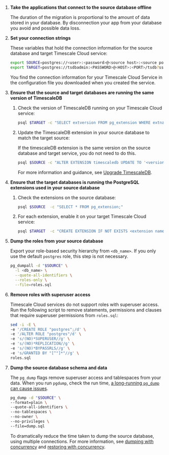 
1. **Take the applications that connect to the source database offline**

   The duration of the migration is proportional to the amount of data stored in your database. By
   disconnection your app from your database you avoid and possible data loss.

1. **Set your connection strings**

   These variables that hold the connection information for the source database and target Timescale Cloud service:

   ```bash
   export SOURCE=postgres://<user>:<password>@<source host>:<source port>/<db_name>
   export TARGET=postgres://tsdbadmin:<PASSWORD>@<HOST>:<PORT>/tsdb?sslmode=require
   ```
   You find the connection information for your Timescale Cloud Service in the configuration file you
   downloaded when you created the service.

1. **Ensure that the source and target databases are running the same version of TimescaleDB**

    1. Check the version of TimescaleDB running on your Timescale Cloud service:

       ```bash
       psql $TARGET -c "SELECT extversion FROM pg_extension WHERE extname = 'timescaledb';"
       ```

    1. Update the TimescaleDB extension in your source database to match the target source:

       If the timescaleDB extension is the same version on the source database and target service,
       you do not need to do this.

       ```bash
       psql $SOURCE -c "ALTER EXTENSION timescaledb UPDATE TO '<version here>';"
       ```

       For more information and guidance, see [Upgrade TimescaleDB].

1. **Ensure that the target databases is running the PostgreSQL extensions used in your source database**

    1. Check the extensions on the source database:
       ```bash
       psql $SOURCE  -c "SELECT * FROM pg_extension;"
       ```
    1. For each extension, enable it on your target Timescale Cloud service:
       ```bash
       psql $TARGET  -c "CREATE EXTENSION IF NOT EXISTS <extension name> CASCADE;"
       ```
1. **Dump the roles from your source database**

   Export your role-based security hierarchy from `<db_name>`. If you only use the default `postgres` role, this step is not
   necessary.

   ```bash
   pg_dumpall -d "$SOURCE" \
     -l <db_name> \
     --quote-all-identifiers \
     --roles-only \
     --file=roles.sql
   ```

1. **Remove roles with superuser access**

   Timescale Cloud services do not support roles with superuser access. Run the following script
   to remove statements, permissions and clauses that require superuser permissions from `roles.sql`:

   ```bash
   sed -i -E \
   -e '/CREATE ROLE "postgres";/d' \
   -e '/ALTER ROLE "postgres"/d' \
   -e 's/(NO)*SUPERUSER//g' \
   -e 's/(NO)*REPLICATION//g' \
   -e 's/(NO)*BYPASSRLS//g' \
   -e 's/GRANTED BY "[^"]*"//g' \
   roles.sql
   ```

1. **Dump the source database schema and data**

   The `pg_dump` flags remove superuser access and tablespaces from your data. When you run
   `pgdump`, check the run time, [a long-running `pg_dump` can cause issues][long-running-pgdump].

   ```bash
   pg_dump -d "$SOURCE" \
   --format=plain \
   --quote-all-identifiers \
   --no-tablespaces \
   --no-owner \
   --no-privileges \
   --file=dump.sql
   ```
   To dramatically reduce the time taken to dump the source database, using multiple connections. For more information,
   see [dumping with concurrency][dumping-with-concurrency] and [restoring with concurrency][restoring-with-concurrency].

[pg_dump]: https://www.postgresql.org/docs/current/app-pgdump.html
[pg_restore]: https://www.postgresql.org/docs/current/app-pgrestore.html
[migrate-from-timescaledb]: /migrate/:currentVersion:/pg-dump-and-restore/#migrate-from-timescaledb-using-pg_dumprestore
[migrate-from-postgresql]: /migrate/:currentVersion:/pg-dump-and-restore/#migrate-from-postgresql-using-pg_dumprestore
[dumping-with-concurrency]: /migrate/:currentVersion:/troubleshooting/#dumping-with-concurrency
[restoring-with-concurrency]: /migrate/:currentVersion:/troubleshooting/#restoring-with-concurrency
[long-running-pgdump]: /migrate/:currentVersion:/troubleshooting/#dumping-and-locks
[Upgrade TimescaleDB]: https://docs.timescale.com/self-hosted/latest/upgrades/
[timescaledb_pre_restore]: /api/:currentVersion:/administration/#timescaledb_post_restore
[timescaledb_post_restore]: /api/:currentVersion:/administration/#timescaledb_post_restore
